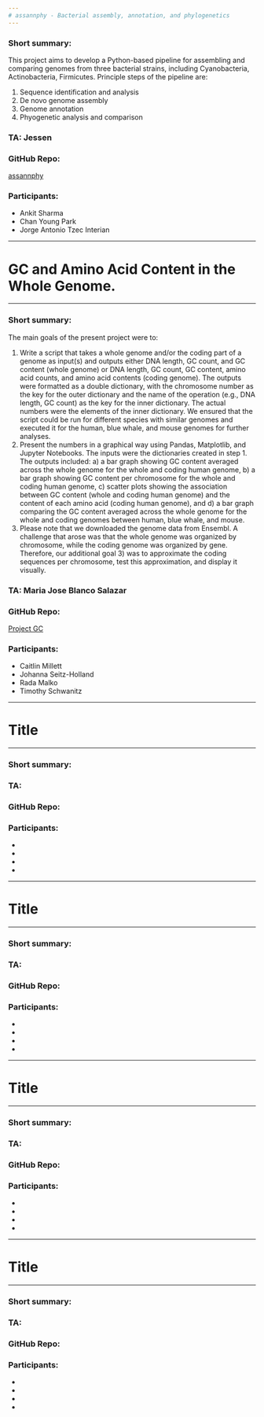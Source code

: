 ```yaml
---
# assannphy - Bacterial assembly, annotation, and phylogenetics
---
```


### Short summary: 
This project aims to develop a Python-based pipeline for assembling and comparing genomes from three bacterial strains, including Cyanobacteria, Actinobacteria, Firmicutes. Principle steps of the pipeline are:

1.  Sequence identification and analysis
2. De novo genome assembly
3. Genome annotation
5. Phyogenetic analysis and comparison

### TA: Jessen

### GitHub Repo: 
[assannphy](https://github.com/bredeson/assannphy)

### Participants:   
 - Ankit Sharma
 - Chan Young Park
 - Jorge Antonio Tzec Interian

---
# GC and Amino Acid Content in the Whole Genome.
---

### Short summary: 
The main goals of the present project were to:
1. Write a script that takes a whole genome and/or the coding part of a genome as input(s) and outputs either DNA length, GC count, and GC content (whole genome) or DNA length, GC count, GC content, amino acid counts, and amino acid contents (coding genome). The outputs were formatted as a double dictionary, with the chromosome number as the key for the outer dictionary and the name of the operation (e.g., DNA length, GC count) as the key for the inner dictionary. The actual numbers were the elements of the inner dictionary. We ensured that the script could be run for different species with similar genomes and executed it for the human, blue whale, and mouse genomes for further analyses.
2. Present the numbers in a graphical way using Pandas, Matplotlib, and Jupyter Notebooks. The inputs were the dictionaries created in step 1. The outputs included: a) a bar graph showing GC content averaged across the whole genome for the whole and coding human genome, b) a bar graph showing GC content per chromosome for the whole and coding human genome, c) scatter plots showing the association between GC content (whole and coding human genome) and the content of each amino acid (coding human genome), and d) a bar graph comparing the GC content averaged across the whole genome for the whole and coding genomes between human, blue whale, and mouse.
3. Please note that we downloaded the genome data from Ensembl. A challenge that arose was that the whole genome was organized by chromosome, while the coding genome was organized by gene. Therefore, our additional goal 3) was to approximate the coding sequences per chromosome, test this approximation, and display it visually.

### TA: Maria Jose Blanco Salazar

### GitHub Repo: 
[Project GC](https://github.com/millce-cm/pfb2024_group_project_GC)

### Participants:   
 - Caitlin Millett 
 - Johanna Seitz-Holland
 - Rada Malko
 - Timothy Schwanitz


---
# Title
---

### Short summary: 

### TA: 

### GitHub Repo: 

### Participants:   
 - 
 - 
 - 
 - 


---
# Title
---

### Short summary: 

### TA: 

### GitHub Repo: 

### Participants:   
 - 
 - 
 - 
 - 


---
# Title
---

### Short summary: 

### TA: 

### GitHub Repo: 

### Participants:   
 - 
 - 
 - 
 - 


---
# Title
---

### Short summary: 

### TA: 

### GitHub Repo: 

### Participants:   
 - 
 - 
 - 
 - 


